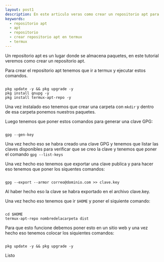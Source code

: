 ```yaml
---
layout: post1
description: En este articulo veras como crear un repositorio apt para Termux, un repositorio apt es un lugar donde se almacenan paquetes .deb y de ahi se pueden descargar los paquetes con tan solo tener instalado el respositorio apt en linux.
keywords:
  - repositorio apt
  - apt
  - repositorio
  - crear repositorio apt en termux
  - termux
---
```


Un repositorio apt es un lugar donde se almacena paquetes, en este tutorial veremos como crear un repositorio apt.

Para crear el repositorio apt tenemos que ir a termux y ejecutar estos comandos.

```shell

pkg update -y && pkg upgrade -y
pkg install gnupg -y
pkg install termux-apt-repo -y

```

Una vez instalado eso tenemos que crear una carpeta con ``` mkdir ``` y dentro de esa carpeta ponemos nuestros paquetes.

Luego tenemos que poner estos comandos para generar una clave GPG:

```

gpg --gen-key

```

Una vez hecho eso se habra creado una clave GPG y tenemos que listar las claves disponibles para verificar que se creo la clave y tenemos que poner el comando ``` gpg --list-keys ```

Una vez hecho eso tenemos que exportar una clave publica y para hacer eso tenemos que poner los siquentes comandos:

```shell

gpg --export --armor correo@dominio.com >> clave.key

```

Al haber hecho eso la clave se habra exportado en el archivo clave.key.

Una vez hecho eso tenemos que ir ``` $HOME ``` y poner el siquiente comando:

```shell

cd $HOME
termux-apt-repo nombredelacarpeta dist

```

Para que esto funcione debemos poner esto en un sitio web y una vez hecho eso tenemos colocar los siquientes comandos:

```shell

pkg update -y && pkg upgrade -y

```

Listo



